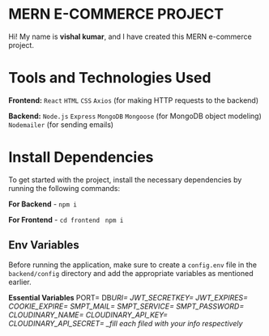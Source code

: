 # MERN E-COMMERCE PROJECT

Hi! My name is **vishal kumar**, and I have created this MERN e-commerce project.

# Tools and Technologies Used

**Frontend:**
`React`
`HTML`
`CSS`
`Axios` (for making HTTP requests to the backend)

**Backend:**
`Node.js`
`Express`
`MongoDB`
`Mongoose` (for MongoDB object modeling)
`Nodemailer` (for sending emails)

# Install Dependencies

To get started with the project, install the necessary dependencies by running the following commands:

**For Backend** - `npm i`

**For Frontend** - `cd frontend` ` npm i`

## Env Variables

Before running the application, make sure to create a `config.env` file in the `backend/config` directory and add the appropriate variables as mentioned earlier.

**Essential Variables**
PORT=
DB*URI=
JWT_SECRETKEY=
JWT_EXPIRES=
COOKIE_EXPIRE=
SMPT_MAIL=
SMPT_SERVICE=
SMPT_PASSWORD=
CLOUDINARY_NAME=
CLOUDINARY_API_KEY=
CLOUDINARY_API_SECRET=
\_fill each filed with your info respectively*
